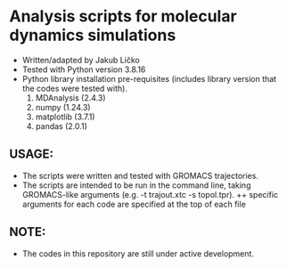 # Analysis scripts for molecular dynamics simulations 
+ Written/adapted by Jakub Ličko
+ Tested with Python version 3.8.16
+ Python library installation pre-requisites (includes library version that the codes were tested with).
  1. MDAnalysis (2.4.3)
  2. numpy (1.24.3)
  3. matplotlib (3.7.1)
  4. pandas (2.0.1)

## USAGE:
+ The scripts were written and tested with GROMACS trajectories.
+ The scripts are intended to be run in the command line, taking GROMACS-like arguments (e.g. -t trajout.xtc -s topol.tpr).
++ specific arguments for each code are specified at the top of each file

## NOTE:
+ The codes in this repository are still under active development.
